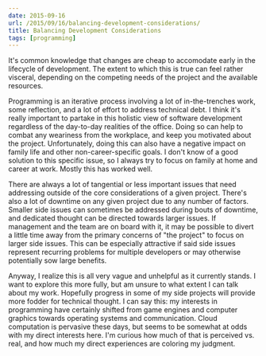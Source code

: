 ```yaml
---
date: 2015-09-16
url: /2015/09/16/balancing-development-considerations/
title: Balancing Development Considerations
tags: [programming]
---
```


It's common knowledge that changes are cheap to accomodate early in the lifecycle of development.  The extent to which this is true can feel rather visceral, depending on the competing needs of the project and the available resources.

Programming is an iterative process involving a lot of in-the-trenches work, some reflection, and a lot of effort to address technical debt.  I think it's really important to partake in this holistic view of software development regardless of the day-to-day realities of the office.  Doing so can help to combat any weariness from the workplace, and keep you motivated about the project.  Unfortunately, doing this can also have a negative impact on family life and other non-career-specific goals.  I don't know of a good solution to this specific issue, so I always try to focus on family at home and career at work.  Mostly this has worked well.

There are always a lot of tangential or less important issues that need addressing outside of the core considerations of a given project.  There's also a lot of downtime on any given project due to any number of factors.   Smaller side issues can sometimes be addressed during bouts of downtime, and dedicated thought can be directed towards larger issues.  If management and the team are on board with it, it may be possible to divert a little time away from the primary concerns of "the project" to focus on larger side issues.  This can be especially attractive if said side issues represent recurring problems for multiple developers or may otherwise potentially sow large benefits.

Anyway, I realize this is all very vague and unhelpful as it currently stands.  I want to explore this more fully, but am unsure to what extent I can talk about my work.  Hopefully progress in some of my side projects will provide more fodder for technical thought.  I can say this: my interests in programming have certainly shifted from game engines and computer graphics towards operating systems and communication.  Cloud computation is pervasive these days, but seems to be somewhat at odds with my direct interests here.  I'm curious how much of that is perceived vs. real, and how much my direct experiences are coloring my judgment.